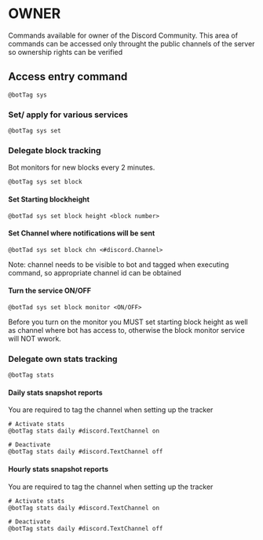# OWNER 

Commands available for owner of the Discord Community. This area of commands can be accessed only throught the public 
channels of the server so ownership rights can be verified

## Access entry command

```text
@botTag sys
```

### Set/ apply for various services
```text
@botTag sys set
```

### Delegate block tracking 
Bot monitors for new blocks every 2 minutes.

```text
@botTag sys set block
```
#### Set Starting blockheight 
```text
@botTad sys set block height <block number>
```

#### Set Channel where notifications will be sent
```text
@botTad sys set block chn <#discord.Channel>
```
Note: channel needs to be visible to bot and tagged when executing command, so appropriate
channel id can be obtained

#### Turn the service ON/OFF
```text
@botTad sys set block monitor <ON/OFF>
```

Before you turn on the monitor you MUST set starting block height as well as channel where bot has access to, 
otherwise the block monitor service will NOT wwork. 

### Delegate own stats tracking

```text
@botTag stats
```

#### Daily stats snapshot reports 
You are required to tag the channel when setting up the tracker
```text
# Activate stats 
@botTag stats daily #discord.TextChannel on

# Deactivate
@botTag stats daily #discord.TextChannel off
```

#### Hourly stats snapshot reports 
You are required to tag the channel when setting up the tracker
```text
# Activate stats 
@botTag stats daily #discord.TextChannel on

# Deactivate
@botTag stats daily #discord.TextChannel off
```
